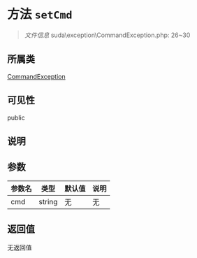 # 方法 `setCmd`

> *文件信息* suda\exception\CommandException.php: 26~30

## 所属类 

[CommandException](../CommandException.md)

## 可见性

public

## 说明



## 参数


| 参数名 | 类型 | 默认值 | 说明 |
|--------|-----|-------|-------|
| cmd |  string | 无 | 无 |



## 返回值

无返回值
